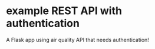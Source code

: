 

# example REST API with authentication
A Flask app using air quality API that needs authentication!
